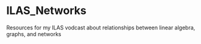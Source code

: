 # ILAS_Networks
Resources for my ILAS vodcast about relationships between linear algebra, graphs, and networks
